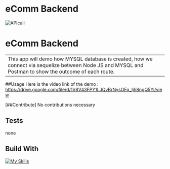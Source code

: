 
  # eComm Backend
  
  ![APIcall](https://user-images.githubusercontent.com/101678295/186048863-95688de3-5c44-4869-9a30-04204c10c4ff.PNG)
  
  # eComm Backend
  <table>
  <tr>
  <td>
   This app will demo how MYSQL database is created, how we connect via sequelize between Node JS and MYSQL and Postman to show the outcome of each route.
  </td>
  </tr>
  </table>


 ##Usage
  Here is the video link of the demo : https://drive.google.com/file/d/1V8V43FPY1LJQvBrNysOFq_Ijh8ngQ5Yi/view

  [##Contribute]
  No contributions necessary

  ## Tests
  none

  ## Build With
  [![My Skills](https://skillicons.dev/icons?i=nodejs,js,mysql,ex&perline=7)](https://skillicons.dev)

  
